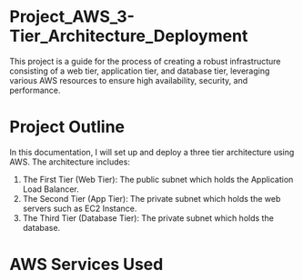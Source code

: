 # Project_AWS_3-Tier_Architecture_Deployment
This project is a guide for the process of creating a robust infrastructure consisting of a web tier, application tier, and database tier, leveraging various AWS resources to ensure high availability, security, and performance.
# Project Outline
In this documentation, I will set up and deploy a three tier architecture using AWS. The architecture includes:
1. The First Tier (Web Tier): The public subnet which holds the Application Load Balancer.
2. The Second Tier (App Tier): The private subnet which holds the web servers such as EC2 Instance.
3. The Third Tier (Database Tier): The private subnet which holds the database.
# AWS Services Used
